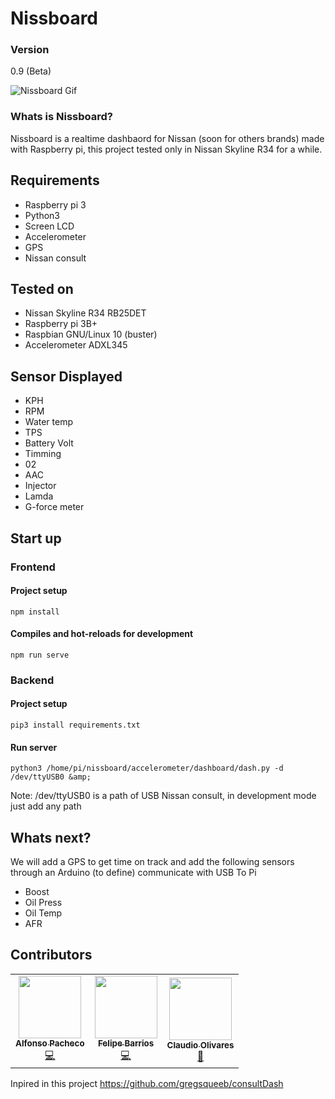 # Nissboard

### Version
0.9 (Beta)

![Nissboard Gif](https://github.com/matiasmenares/Nissboard/blob/master/extras/ezgif.com-video-to-gif.gif?raw=true)

### Whats is Nissboard?

Nissboard is a realtime dashbaord for Nissan (soon for others brands) made with Raspberry pi, this project tested only in Nissan Skyline R34 for a while.

## Requirements

* Raspberry pi 3 
* Python3
* Screen LCD
* Accelerometer
* GPS
* Nissan consult

## Tested on

* Nissan Skyline R34 RB25DET
* Raspberry pi 3B+
* Raspbian GNU/Linux 10 (buster)
* Accelerometer ADXL345

## Sensor Displayed

* KPH
* RPM
* Water temp
* TPS
* Battery Volt
* Timming
* 02
* AAC
* Injector
* Lamda
* G-force meter

## Start up

### Frontend

#### Project setup
```
npm install
```
#### Compiles and hot-reloads for development
```
npm run serve
```

### Backend

#### Project setup
```
pip3 install requirements.txt 
```
#### Run server
```
python3 /home/pi/nissboard/accelerometer/dashboard/dash.py -d /dev/ttyUSB0 &amp;
```
Note: /dev/ttyUSB0 is a path of USB Nissan consult, in development mode just add any path

## Whats next?

We will add a GPS to get time on track and add the following sensors through an Arduino (to define) communicate with USB To Pi

* Boost
* Oil Press
* Oil Temp
* AFR

## Contributors
<!-- ALL-CONTRIBUTORS-LIST:START - Do not remove or modify this section -->
<!-- prettier-ignore-start -->
<!-- markdownlint-disable -->
<table>
  <tr>
    <td align="center"><a href="https://github.com/alcheco"><img src="https://avatars2.githubusercontent.com/u/1217849?s=400&u=1ff2307579594780330c3f9f29efcb54b2ba567a&v=4" width="100px;" alt=""/><br /><sub><b>Alfonso Pacheco</b></sub></a><br /><a href="https://github.com/matiasmenares/Nissboard?author=alcheco" title="Code">💻</a></td>
    <td align="center"><a href="https://github.com/fbarriosCL"><img src="https://avatars0.githubusercontent.com/u/10846283?s=400&u=b4c9e041a98ad862386e2068abd31fdd9fa9168e&v=4" width="100px;" alt=""/><br /><sub><b>Felipe Barrios</b></sub></a><br /><a href="https://github.com/matiasmenares/Nissboard?author=fbarriosCL" title="Code">💻</a></td>
    <td align="center"><a href="https://github.com/pornoob"><img src="https://avatars1.githubusercontent.com/u/6501343?s=400&v=4" width="100px;" alt=""/><br /><sub><b>Claudio Olivares</b></sub></a><br /><a href="https://github.com/matiasmenares/Nissboard?author=pornoob" title="Code">🧠</a></td>
  </tr>
</table>

Inpired in this project https://github.com/gregsqueeb/consultDash